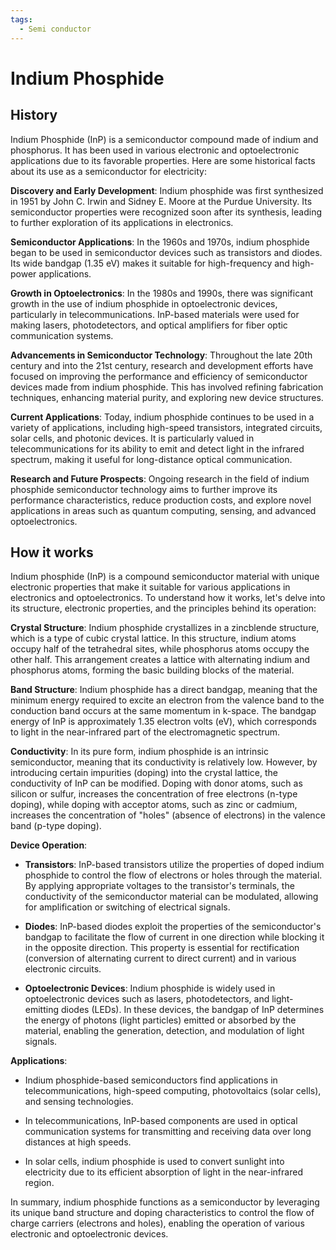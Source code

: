 ```yaml
---
tags:
  - Semi conductor
---
```


# Indium Phosphide

## History

Indium Phosphide (InP) is a semiconductor compound made of indium and phosphorus. It has been used in various electronic and optoelectronic applications due to its favorable properties. Here are some historical facts about its use as a semiconductor for electricity:

**Discovery and Early Development**: Indium phosphide was first synthesized in 1951 by John C. Irwin and Sidney E. Moore at the Purdue University. Its semiconductor properties were recognized soon after its synthesis, leading to further exploration of its applications in electronics.

**Semiconductor Applications**: In the 1960s and 1970s, indium phosphide began to be used in semiconductor devices such as transistors and diodes. Its wide bandgap (1.35 eV) makes it suitable for high-frequency and high-power applications.

**Growth in Optoelectronics**: In the 1980s and 1990s, there was significant growth in the use of indium phosphide in optoelectronic devices, particularly in telecommunications. InP-based materials were used for making lasers, photodetectors, and optical amplifiers for fiber optic communication systems.

**Advancements in Semiconductor Technology**: Throughout the late 20th century and into the 21st century, research and development efforts have focused on improving the performance and efficiency of semiconductor devices made from indium phosphide. This has involved refining fabrication techniques, enhancing material purity, and exploring new device structures.

**Current Applications**: Today, indium phosphide continues to be used in a variety of applications, including high-speed transistors, integrated circuits, solar cells, and photonic devices. It is particularly valued in telecommunications for its ability to emit and detect light in the infrared spectrum, making it useful for long-distance optical communication.

**Research and Future Prospects**: Ongoing research in the field of indium phosphide semiconductor technology aims to further improve its performance characteristics, reduce production costs, and explore novel applications in areas such as quantum computing, sensing, and advanced optoelectronics.

## How it works

Indium phosphide (InP) is a compound semiconductor material with unique electronic properties that make it suitable for various applications in electronics and optoelectronics. To understand how it works, let's delve into its structure, electronic properties, and the principles behind its operation:

**Crystal Structure**: Indium phosphide crystallizes in a zincblende structure, which is a type of cubic crystal lattice. In this structure, indium atoms occupy half of the tetrahedral sites, while phosphorus atoms occupy the other half. This arrangement creates a lattice with alternating indium and phosphorus atoms, forming the basic building blocks of the material.

**Band Structure**: Indium phosphide has a direct bandgap, meaning that the minimum energy required to excite an electron from the valence band to the conduction band occurs at the same momentum in k-space. The bandgap energy of InP is approximately 1.35 electron volts (eV), which corresponds to light in the near-infrared part of the electromagnetic spectrum.

**Conductivity**: In its pure form, indium phosphide is an intrinsic semiconductor, meaning that its conductivity is relatively low. However, by introducing certain impurities (doping) into the crystal lattice, the conductivity of InP can be modified. Doping with donor atoms, such as silicon or sulfur, increases the concentration of free electrons (n-type doping), while doping with acceptor atoms, such as zinc or cadmium, increases the concentration of "holes" (absence of electrons) in the valence band (p-type doping).

**Device Operation**:

   - **Transistors**: InP-based transistors utilize the properties of doped indium phosphide to control the flow of electrons or holes through the material. By applying appropriate voltages to the transistor's terminals, the conductivity of the semiconductor material can be modulated, allowing for amplification or switching of electrical signals.

   - **Diodes**: InP-based diodes exploit the properties of the semiconductor's bandgap to facilitate the flow of current in one direction while blocking it in the opposite direction. This property is essential for rectification (conversion of alternating current to direct current) and in various electronic circuits.

   - **Optoelectronic Devices**: Indium phosphide is widely used in optoelectronic devices such as lasers, photodetectors, and light-emitting diodes (LEDs). In these devices, the bandgap of InP determines the energy of photons (light particles) emitted or absorbed by the material, enabling the generation, detection, and modulation of light signals.

**Applications**:

   - Indium phosphide-based semiconductors find applications in telecommunications, high-speed computing, photovoltaics (solar cells), and sensing technologies.

   - In telecommunications, InP-based components are used in optical communication systems for transmitting and receiving data over long distances at high speeds.

   - In solar cells, indium phosphide is used to convert sunlight into electricity due to its efficient absorption of light in the near-infrared region.

In summary, indium phosphide functions as a semiconductor by leveraging its unique band structure and doping characteristics to control the flow of charge carriers (electrons and holes), enabling the operation of various electronic and optoelectronic devices.